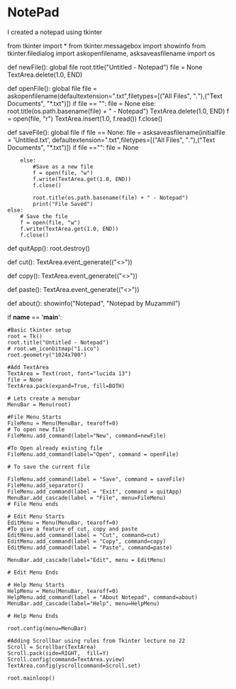 # NotePad
I created a notepad using tkinter






from tkinter import *
from tkinter.messagebox import showinfo
from tkinter.filedialog import askopenfilename, asksaveasfilename
import os

def newFile():
    global file
    root.title("Untitled - Notepad")
    file = None
    TextArea.delete(1.0, END)


def openFile():
    global file
    file = askopenfilename(defaultextension=".txt",filetypes=[("All Files", "*.*"),("Text Documents", "*.txt")])
    if file == "":
        file = None
    else:
        root.title(os.path.basename(file) + " - Notepad")
        TextArea.delete(1.0, END)
        f = open(file, "r")
        TextArea.insert(1.0, f.read())
        f.close()


def saveFile():
    global file
    if file == None:
        file = asksaveasfilename(initialfile = 'Untitled.txt', defaultextension=".txt",filetypes=[("All Files", "*.*"),("Text Documents", "*.txt")])
        if file =="":
            file = None

        else:
            #Save as a new file
            f = open(file, "w")
            f.write(TextArea.get(1.0, END))
            f.close()

            root.title(os.path.basename(file) + " - Notepad")
            print("File Saved")
    else:
        # Save the file
        f = open(file, "w")
        f.write(TextArea.get(1.0, END))
        f.close()


def quitApp():
    root.destroy()

def cut():
    TextArea.event_generate(("<<Cut>>"))

def copy():
    TextArea.event_generate(("<<Copy>>"))

def paste():
    TextArea.event_generate(("<<Paste>>"))

def about():
    showinfo("Notepad", "Notepad by Muzammil")

if __name__ == '__main__':
    
    #Basic tkinter setup
    root = Tk()
    root.title("Untitled - Notepad")
    # root.wm_iconbitmap("1.ico")
    root.geometry("1024x700")

    #Add TextArea
    TextArea = Text(root, font="lucida 13")
    file = None
    TextArea.pack(expand=True, fill=BOTH)

    # Lets create a menubar
    MenuBar = Menu(root)

    #File Menu Starts
    FileMenu = Menu(MenuBar, tearoff=0)
    # To open new file
    FileMenu.add_command(label="New", command=newFile)

    #To Open already existing file
    FileMenu.add_command(label="Open", command = openFile)

    # To save the current file

    FileMenu.add_command(label = "Save", command = saveFile)
    FileMenu.add_separator()
    FileMenu.add_command(label = "Exit", command = quitApp)
    MenuBar.add_cascade(label = "File", menu=FileMenu)
    # File Menu ends

    # Edit Menu Starts
    EditMenu = Menu(MenuBar, tearoff=0)
    #To give a feature of cut, copy and paste
    EditMenu.add_command(label = "Cut", command=cut)
    EditMenu.add_command(label = "Copy", command=copy)
    EditMenu.add_command(label = "Paste", command=paste)

    MenuBar.add_cascade(label="Edit", menu = EditMenu)

    # Edit Menu Ends

    # Help Menu Starts
    HelpMenu = Menu(MenuBar, tearoff=0)
    HelpMenu.add_command(label = "About Notepad", command=about)
    MenuBar.add_cascade(label="Help", menu=HelpMenu)

    # Help Menu Ends

    root.config(menu=MenuBar)

    #Adding Scrollbar using rules from Tkinter lecture no 22
    Scroll = Scrollbar(TextArea)
    Scroll.pack(side=RIGHT,  fill=Y)
    Scroll.config(command=TextArea.yview)
    TextArea.config(yscrollcommand=Scroll.set)

    root.mainloop()
